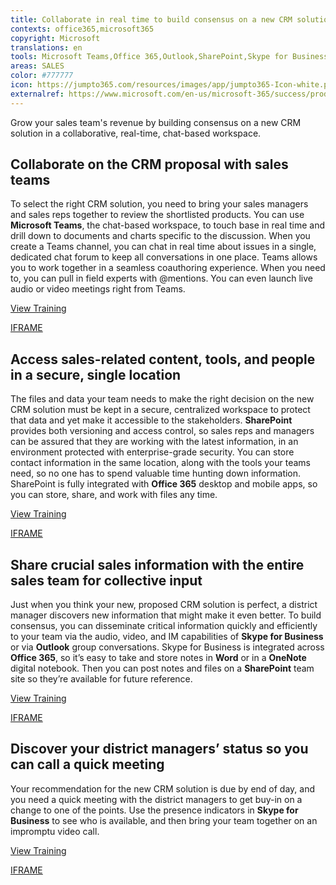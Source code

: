 ```yaml
---
title: Collaborate in real time to build consensus on a new CRM solution
contexts: office365,microsoft365
copyright: Microsoft
translations: en
tools: Microsoft Teams,Office 365,Outlook,SharePoint,Skype for Business
areas: SALES
color: #777777
icon: https://jumpto365.com/resources/images/app/jumpto365-Icon-white.png
externalref: https://www.microsoft.com/en-us/microsoft-365/success/productivitylibrary/collaborate-in-real-time-to-build-consensus-on-a-new-crm-solution
---
```

Grow your sales team&apos;s revenue by building consensus on a new CRM solution in a collaborative, real-time, chat-based workspace.


## Collaborate on the CRM proposal with sales teams

To select the right CRM solution, you need to bring your sales managers and sales reps together to review the shortlisted products. You can use **Microsoft Teams**, the chat-based workspace, to touch base in real time and drill down to documents and charts specific to the discussion. When you create a Teams channel, you can chat in real time about issues in a single, dedicated chat forum to keep all conversations in one place. Teams allows you to work together in a seamless coauthoring experience. When you need to, you can pull in field experts with @mentions. You can even launch live audio or video meetings right from Teams.

[View Training](https://support.office.com/article/Video-Productive-conversations-99d33aaa-0743-47c6-a476-eb0a24abcb7e)

[IFRAME](https://www.microsoft.com/en-us/videoplayer/embed/RE1UCnc)

## Access sales-related content, tools, and people in a secure, single location

The files and data your team needs to make the right decision on the new CRM solution must be kept in a secure, centralized workspace to protect that data and yet make it accessible to the stakeholders. **SharePoint** provides both versioning and access control, so sales reps and managers can be assured that they are working with the latest information, in an environment protected with enterprise-grade security. You can store contact information in the same location, along with the tools your teams need, so no one has to spend valuable time hunting down information. SharePoint is fully integrated with **Office 365** desktop and mobile apps, so you can store, share, and work with files any time.

[View Training](https://support.office.com/article/Enable-and-configure-versioning-for-a-list-or-library-1555D642-23EE-446A-990A-BCAB618C7A37)

[IFRAME](https://www.microsoft.com/en-us/videoplayer/embed/RE1UCma)

## Share crucial sales information with the entire sales team for collective input

Just when you think your new, proposed CRM solution is perfect, a district manager discovers new information that might make it even better. To build consensus, you can disseminate critical information quickly and efficiently to your team via the audio, video, and IM capabilities of **Skype for Business** or via **Outlook** group conversations. Skype for Business is integrated across **Office 365**, so it’s easy to take and store notes in **Word** or in a **OneNote** digital notebook. Then you can post notes and files on a **SharePoint** team site so they’re available for future reference.

[View Training](https://support.office.com/article/Video-Communicate-your-way-c50059a4-9114-4c81-8581-bd4fd6e97fc6)

[IFRAME](https://www.microsoft.com/en-us/videoplayer/embed/RE1UF1x)

## Discover your district managers’ status so you can call a quick meeting

Your recommendation for the new CRM solution is due by end of day, and you need a quick meeting with the district managers to get buy-in on a change to one of the points. Use the presence indicators in **Skype for Business** to see who is available, and then bring your team together on an impromptu video call.

[View Training](https://support.office.com/article/Make-calls-with-Skype-for-Business-bc5e084d-ddb9-403d-abd5-fbe99cd8a8ab)

[IFRAME](https://www.microsoft.com/en-us/videoplayer/embed/RE1UMOR)

